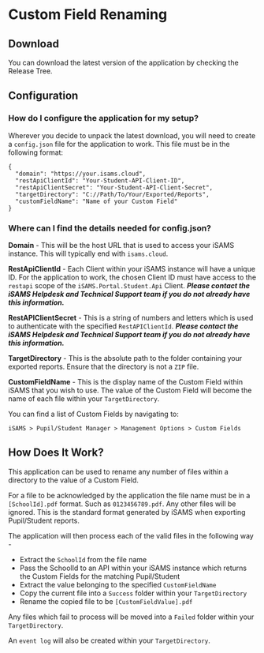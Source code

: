 ﻿
# Custom Field Renaming

## Download

You can download the latest version of the application by checking the Release Tree.

## Configuration

### How do I configure the application for my setup?

Wherever you decide to unpack the latest download, you will need to create a `config.json` file for the application to work. This file must be in the following format:

    {
      "domain": "https://your.isams.cloud",
      "restApiClientId": "Your-Student-API-Client-ID",
      "restApiClientSecret": "Your-Student-API-Client-Secret",
      "targetDirectory": "C://Path/To/Your/Exported/Reports",
      "customFieldName": "Name of your Custom Field"
    }

### Where can I find the details needed for config.json?

**Domain** - This will be the host URL that is used to access your iSAMS instance. This will typically end with `isams.cloud`.

**RestApiClientId** - Each Client within your iSAMS instance will have a unique ID. For the application to work, the chosen Client ID must have access to the `restapi` scope of the `iSAMS.Portal.Student.Api` Client. ***Please contact the iSAMS Helpdesk and Technical Support team if you do not already have this information.***

**RestAPIClientSecret** - This is a string of numbers and letters which is used to authenticate with the specified `RestAPIClientId`. ***Please contact the iSAMS Helpdesk and Technical Support team if you do not already have this information.***

**TargetDirectory** - This is the absolute path to the folder containing your exported reports. Ensure that the directory is not a `ZIP` file.

**CustomFieldName** - This is the display name of the Custom Field within iSAMS that you wish to use. The value of the Custom Field will become the name of each file within your `TargetDirectory`.

You can find a list of Custom Fields by navigating to:

    iSAMS > Pupil/Student Manager > Management Options > Custom Fields

## How Does It Work?

This application can be used to rename any number of files within a directory to the value of a Custom Field.

For a file to be acknowledged by the application the file name must be in a `[SchoolId].pdf` format. Such as `0123456789.pdf`. Any other files will be ignored.
This is the standard format generated by iSAMS when exporting Pupil/Student reports.

The application will then process each of the valid files in the following way -

-   Extract the `SchoolId` from the file name
-   Pass the SchoolId to an API within your iSAMS instance which returns the Custom Fields for the matching Pupil/Student
-   Extract the value belonging to the specified `CustomFieldName`
-   Copy the current file into a `Success` folder within your `TargetDirectory`
-   Rename the copied file to be `[CustomFieldValue].pdf`

Any files which fail to process will be moved into a `Failed` folder within your `TargetDirectory`.

An `event log` will also be created within your `TargetDirectory`.